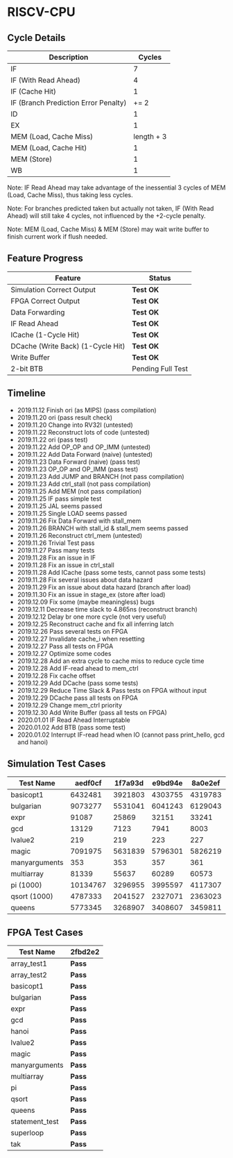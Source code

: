# RISCV-CPU

## Cycle Details

Description|Cycles
----|----
IF|7
IF (With Read Ahead)|4
IF (Cache Hit)|1
IF (Branch Prediction Error Penalty)|+= 2
ID|1
EX|1
MEM (Load, Cache Miss)|length + 3
MEM (Load, Cache Hit)|1
MEM (Store)|1
WB|1

Note: IF Read Ahead may take advantage of the inessential 3 cycles of MEM (Load, Cache Miss), thus taking less cycles.

Note: For branches predicted taken but actually not taken, IF (With Read Ahead) will still take 4 cycles,
not influenced by the +2-cycle penalty.

Note: MEM (Load, Cache Miss) & MEM (Store) may wait write buffer to finish current work if flush needed.

## Feature Progress

Feature|Status
----|----
Simulation Correct Output|__Test OK__
FPGA Correct Output|__Test OK__
Data Forwarding|__Test OK__
IF Read Ahead|__Test OK__
ICache (1-Cycle Hit)|__Test OK__
DCache (Write Back) (1-Cycle Hit)|__Test OK__
Write Buffer|__Test OK__
2-bit BTB|Pending Full Test

## Timeline

+ 2019.11.12 Finish ori (as MIPS) (pass compilation)
+ 2019.11.20 ori (pass result check)
+ 2019.11.20 Change into RV32I (untested)
+ 2019.11.22 Reconstruct lots of code (untested)
+ 2019.11.22 ori (pass test)
+ 2019.11.22 Add OP_OP and OP_IMM (untested)
+ 2019.11.22 Add Data Forward (naive) (untested)
+ 2019.11.23 Data Forward (naive) (pass test)
+ 2019.11.23 OP_OP and OP_IMM (pass test)
+ 2019.11.23 Add JUMP and BRANCH (not pass compilation)
+ 2019.11.23 Add ctrl_stall (not pass compilation)
+ 2019.11.25 Add MEM (not pass compilation)
+ 2019.11.25 IF pass simple test
+ 2019.11.25 JAL seems passed
+ 2019.11.25 Single LOAD seems passed
+ 2019.11.26 Fix Data Forward with stall_mem
+ 2019.11.26 BRANCH with stall_id & stall_mem seems passed
+ 2019.11.26 Reconstruct ctrl_mem (untested)
+ 2019.11.26 Trivial Test pass
+ 2019.11.27 Pass many tests
+ 2019.11.28 Fix an issue in IF
+ 2019.11.28 Fix an issue in ctrl_stall
+ 2019.11.28 Add ICache (pass some tests, cannot pass some tests)
+ 2019.11.28 Fix several issues about data hazard
+ 2019.11.29 Fix an issue about data hazard (branch after load)
+ 2019.11.30 Fix an issue in stage_ex (store after load)
+ 2019.12.09 Fix some (maybe meaningless) bugs
+ 2019.12.11 Decrease time slack to 4.865ns (reconstruct branch)
+ 2019.12.12 Delay br one more cycle (not very useful)
+ 2019.12.25 Reconstruct cache and fix all inferring latch
+ 2019.12.26 Pass several tests on FPGA
+ 2019.12.27 Invalidate cache_i when resetting
+ 2019.12.27 Pass all tests on FPGA
+ 2019.12.27 Optimize some codes
+ 2019.12.28 Add an extra cycle to cache miss to reduce cycle time
+ 2019.12.28 Add IF-read ahead to mem_ctrl
+ 2019.12.28 Fix cache offset
+ 2019.12.29 Add DCache (pass some tests)
+ 2019.12.29 Reduce Time Slack & Pass tests on FPGA without input
+ 2019.12.29 DCache pass all tests on FPGA
+ 2019.12.29 Change mem_ctrl priority
+ 2019.12.30 Add Write Buffer (pass all tests on FPGA)
+ 2020.01.01 IF Read Ahead Interruptable
+ 2020.01.02 Add BTB (pass some test)
+ 2020.01.02 Interrupt IF-read head when IO (cannot pass print_hello, gcd and hanoi)

## Simulation Test Cases

Test Name|aedf0cf|1f7a93d|e9bd94e|8a0e2ef|358a5cf|b833ffa|5e1048a|2fbd2e2
----|----|----|----|----|----|----|----|----
basicopt1|6432481|3921803|4303755|4319783|3586405|2124699|2390181|2111249
bulgarian|9073277|5531041|6041243|6129043|5436831|3195399|2762323|2482579
expr|91087|25869|32151|33241|30895|24479|24535|23677
gcd|13129|7123|7941|8003|7171|4667|4675|4087
lvalue2|219|219|223|227|199|199|243|197
magic|7091975|5631839|5796301|5826219|5400941|3123099|2376481|1939991
manyarguments|353|353|357|361|327|327|385|313
multiarray|81339|55637|60289|60573|51309|37267|42659|33575
pi (1000)|10134767|3296955|3995597|4117307|3775945|2565651|2554391|2530517
qsort (1000)|4787333|2041527|2327071|2363023|2165759|1271419|1212889|1157307
queens|5773345|3268907|3408607|3459811|3298751|2106301|1384893|1243179

## FPGA Test Cases

Test Name|2fbd2e2
----|----
array_test1|__Pass__
array_test2|__Pass__
basicopt1|__Pass__
bulgarian|__Pass__
expr|__Pass__
gcd|__Pass__
hanoi|__Pass__
lvalue2|__Pass__
magic|__Pass__
manyarguments|__Pass__
multiarray|__Pass__
pi|__Pass__
qsort|__Pass__
queens|__Pass__
statement_test|__Pass__
superloop|__Pass__
tak|__Pass__
